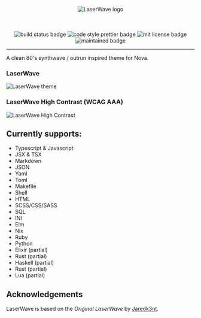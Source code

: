 <p align="center" style="margin-bottom: 50px">
  <img alt="LaserWave logo" src="https://user-images.githubusercontent.com/9221098/128617168-4f12d6ee-9469-49e5-b39f-b4e2dc1e4c99.png">
</p>
<p align="center">
  <img alt="build status badge" src="https://github.com/hansjhoffman/nova-laserwave/actions/workflows/main.yml/badge.svg?branch=master" />
  <img alt="code style prettier badge" src="https://img.shields.io/badge/code_style-prettier-ff69b4.svg?style=flat" />
  <img alt="mit license badge" src="https://img.shields.io/badge/License-MIT-blue.svg" />
  <img alt="maintained badge" src="https://img.shields.io/badge/Maintained%3F-yes-blue.svg" />
</p>

---

A clean 80's synthwave / outrun inspired theme for Nova.

### LaserWave

![LaserWave theme](https://user-images.githubusercontent.com/9221098/128617304-4e84043f-ec9b-4faf-bd6c-ecd41b543bc0.png)

### LaserWave High Contrast (WCAG AAA)

![LaserWave High Contrast](https://user-images.githubusercontent.com/9221098/128617311-4072de18-15b5-457f-9c01-95dba0992804.png)

## Currently supports:

- Typescript & Javascript
- JSX & TSX
- Markdown
- JSON
- Yaml
- Toml
- Makefile
- Shell
- HTML
- SCSS/CSS/SASS
- SQL
- INI
- Elm
- Nix
- Ruby
- Python
- Elixir (partial)
- Rust (partial)
- Haskell (partial)
- Rust (partial)
- Lua (partial)

## Acknowledgements

LaserWave is based on the _Original LaserWave_ by [Jaredk3nt](https://github.com/Jaredk3nt/laserwave).
